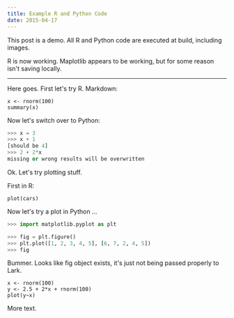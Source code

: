 ```yaml
---
title: Example R and Python Code
date: 2015-04-17
---
```



This post is a demo. All R and Python code are executed at build, including images. 

R is now working. Maplotlib appears to be working, but for some reason isn't saving locally. 

--------------

Here goes. First let's try R. Markdown:

```{r}
x <- rnorm(100)
summary(x)
```

Now let's switch over to Python:

```Python
>>> x = 3
>>> x + 1
[should be 4]
>>> 2 + 2*x
missing or wrong results will be overwritten
```

Ok. Let's try plotting stuff. 

First in R: 

```{r}
plot(cars)
```

Now let's try a plot in Python ... 

```Python
>>> import matplotlib.pyplot as plt

>>> fig = plt.figure()
>>> plt.plot([1, 2, 3, 4, 5], [6, 7, 2, 4, 5])
>>> fig
```

Bummer. Looks like fig object exists, it's just not being passed properly to Lark.

```{r}
x <- rnorm(100)
y <- 2.5 + 2*x + rnorm(100)
plot(y~x)
```

More text.